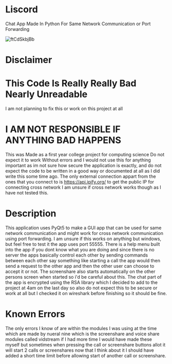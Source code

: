# Liscord
Chat App Made In Python For Same Network Communication or Port Forwarding

![ftCdSkbjBb](https://user-images.githubusercontent.com/119659110/231225541-d76a7c7b-2a49-46e0-8e8f-7750172fb486.png)

# Disclaimer

# This Code Is Really Really Bad Nearly Unreadable

I am not planning to fix this or work on this project at all

# I AM NOT RESPONSIBLE IF ANYTHING BAD HAPPENS


This was Made as a first year college project for computing science Do not expect it to work
Without errors and I would not use this for anything important as im not sure how secure the
application is exactly, and do not expect the code to be written in a good way or documented 
at all as I did write this some time ago. The only external connection appart from the ones 
that you connect to is https://api.ipify.org/ to get the public IP for connecting cross network
I am unsure if cross network works though as I have not tested this.

# Description 

This application uses PyQt5 to make a GUI app that can be used for same network communication 
and might work for cross network communication using port forwarding. 
I am unsure if this works on anything but windows, but feel free to test it the app uses port 55555.
There is a help menu built into the app if you dont know what you are doing and since there is no server the apps 
basically control each other by sending commands between each other say something like
starting a call the app would then send a request to the other app and then the other
user can choose to accept it or not. The screenshare also starts automatically on the other persons 
screen when started so i'd be careful about this. The chat part of the app is encrypted using the 
RSA library which I decided to add to the project at 4am on the last day so also do not expect this
to be secure or work at all but I checked it on wireshark before finishing so it should be fine.

# Known Errors

The only errors I know of are within the modules I was using at the time which are made by nueral nine 
which is the screenshare and voice share modules called vidstream if I had more time I would have made
these myself but sometimes when pressing the call or screenshare buttons allot it will start 2 calls or screenshares
now that I think about it I should have added a short time limit before allowing start of another call or 
screenshare.
